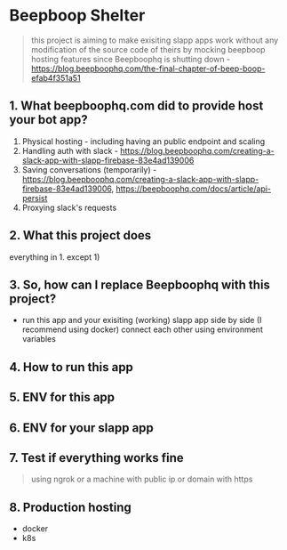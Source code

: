 # Beepboop Shelter

> this project is aiming to make exisiting slapp apps work without any modification of the source code of theirs
> by mocking beepboop hosting features
> since Beepboophq is shutting down - https://blog.beepboophq.com/the-final-chapter-of-beep-boop-efab4f351a51

## 1. What beepboophq.com did to provide host your bot app?

1) Physical hosting - including having an public endpoint and scaling
2) Handling auth with slack - https://blog.beepboophq.com/creating-a-slack-app-with-slapp-firebase-83e4ad139006
3) Saving conversations (temporarily) - https://blog.beepboophq.com/creating-a-slack-app-with-slapp-firebase-83e4ad139006, https://beepboophq.com/docs/article/api-persist
4) Proxying slack's requests

## 2. What this project does
everything in 1. except 1)

## 3. So, how can I replace Beepboophq with this project?

- run this app and your exisiting (working) slapp app side by side (I recommend using docker)
connect each other using environment variables

## 4. How to run this app

## 5. ENV for this app

## 6. ENV for your slapp app

## 7. Test if everything works fine
> using ngrok or a machine with public ip or domain with https

## 8. Production hosting
- docker
- k8s
